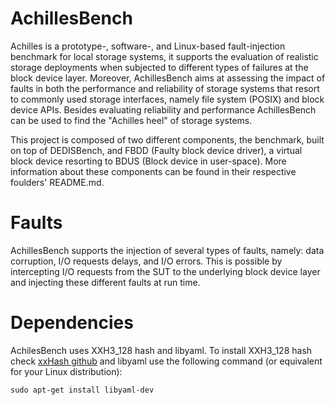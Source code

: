 # AchillesBench

Achilles is a prototype-, software-, and Linux-based fault-injection benchmark for local storage systems, it supports the evaluation of realistic storage deployments when subjected to different types of failures at the block device layer. Moreover, AchillesBench aims at assessing the impact of faults in both the performance and reliability of storage systems that resort to commonly used storage interfaces, namely file system (POSIX) and block device APIs. Besides evaluating reliability and performance AchillesBench can be used to find the "Achilles heel" of storage systems.

This project is composed of two different components, the benchmark, built on top of DEDISBench, and FBDD (Faulty block device driver), a virtual block device resorting to BDUS (Block device in user-space). More information about these components can be found in their respective foulders' README.md.

# Faults

AchillesBench supports the injection of several types of faults, namely: data corruption, I/O requests delays, and I/O errors. This is possible by intercepting I/O requests from the SUT to the underlying block device layer and injecting these different faults at run time.

# Dependencies
AchilesBench uses XXH3_128 hash and libyaml.
To install XXH3_128 hash check [xxHash github](https://github.com/Cyan4973/xxHash) and libyaml use the following command (or equivalent for your Linux distribution):
```
sudo apt-get install libyaml-dev
```
